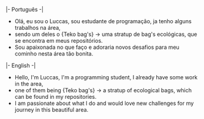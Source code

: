 |- Português -|

- Olá, eu sou o Luccas, sou estudante de programação, ja tenho alguns trabalhos na área,
- sendo um deles o {Teko bag's} -> uma stratup de bag's ecológicas, que se encontra em meus repositórios.
- Sou apaixonada no que faço e adoraria novos desafios para meu cominho nesta área tão bonita.

|- English -|

- Hello, I'm Luccas, I'm a programming student, I already have some work in the area,
- one of them being {Teko bag's} -> a stratup of ecological bags, which can be found in my repositories.
- I am passionate about what I do and would love new challenges for my journey in this beautiful area.
